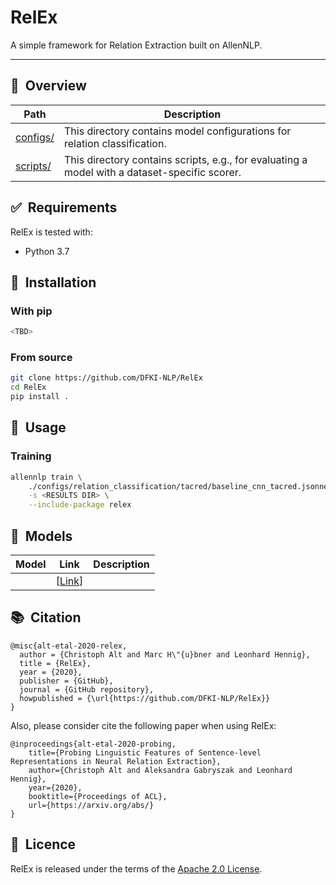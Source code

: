 # RelEx

A simple framework for Relation Extraction built on AllenNLP.

---

## 🔭&nbsp; Overview

| Path     	               | Description                         	|
|------------------------- |------------------------------	|
| [configs/](configs/)     | This directory contains model configurations for relation classification. |
| [scripts/](scripts/)     | This directory contains scripts, e.g., for evaluating a model with a dataset-specific scorer.|


## ✅&nbsp; Requirements

RelEx is tested with:

- Python 3.7


## 🚀&nbsp; Installation

### With pip

```bash
<TBD>
```

### From source
```bash
git clone https://github.com/DFKI-NLP/RelEx
cd RelEx
pip install .
```

## 🔧&nbsp; Usage

### Training

```bash
allennlp train \
    ./configs/relation_classification/tacred/baseline_cnn_tacred.jsonnet \
    -s <RESULTS DIR> \
    --include-package relex
```


## 👾&nbsp; Models

| Model     	| Link    | Description        |
|----------	| :---------: | :-----------------: |
|           | [[Link]()]  |  |


## 📚&nbsp; Citation

```
@misc{alt-etal-2020-relex,
  author = {Christoph Alt and Marc H\"{u}bner and Leonhard Hennig},
  title = {RelEx},
  year = {2020},
  publisher = {GitHub},
  journal = {GitHub repository},
  howpublished = {\url{https://github.com/DFKI-NLP/RelEx}}
}
```
Also, please consider cite the following paper when using RelEx:
```
@inproceedings{alt-etal-2020-probing,
    title={Probing Linguistic Features of Sentence-level Representations in Neural Relation Extraction},
    author={Christoph Alt and Aleksandra Gabryszak and Leonhard Hennig},
    year={2020},
    booktitle={Proceedings of ACL},
    url={https://arxiv.org/abs/}
}
```

## 📘&nbsp; Licence
RelEx is released under the terms of the [Apache 2.0 License](LICENCE).
